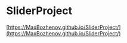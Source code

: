 # SliderProject

[https://MaxBozhenov.github.io/SliderProject/](https://MaxBozhenov.github.io/SliderProject/)